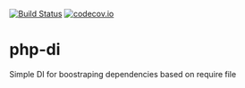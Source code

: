 [![Build Status](https://travis-ci.org/petitchevalroux/php-di.svg?branch=master)](https://travis-ci.org/petitchevalroux/php-di)
[![codecov.io](http://codecov.io/github/petitchevalroux/php-di/coverage.svg?branch=master)](http://codecov.io/github/petitchevalroux/php-di?branch=master)
# php-di
Simple DI for boostraping dependencies based on require file
